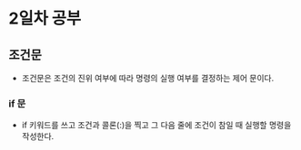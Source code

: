 # 2일차 공부

## 조건문
- 조건문은 조건의 진위 여부에 따라 명령의 실행 여부를 결정하는 제어 문이다.

### if 문
- if 키워드를 쓰고 조건과 콜론(:)을 찍고 그 다음 줄에 조건이 참일 때 실행할 명령을 작성한다.
